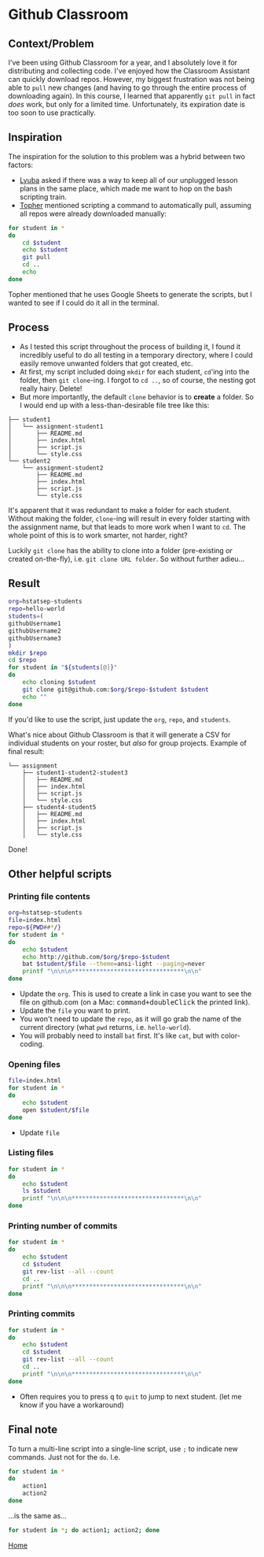 # Github Classroom

## Context/Problem
I've been using Github Classroom for a year, and I absolutely love it for distributing and collecting code. I've enjoyed how the Classroom Assistant can quickly download repos. However, my biggest frustration was not being able to `pull` new changes (and having to go through the entire process of downloading again). In this course, I learned that apparently `git pull` in fact _does_ work, but only for a limited time. Unfortunately, its expiration date is too soon to use practically. 

## Inspiration
The inspiration for the solution to this problem was a hybrid between two factors:
* [Lyuba](https://github.com/lfridman2016) asked if there was a way to keep all of our unplugged lesson plans in the same place, which made me want to hop on the bash scripting train.
* [Topher](https://github.com/tofr) mentioned scripting a command to automatically pull, assuming all repos were already downloaded manually:

```bash
for student in *
do
    cd $student
    echo $student
    git pull
    cd ..
    echo
done

```
Topher mentioned that he uses Google Sheets to generate the scripts, but I wanted to see if I could do it all in the terminal.

## Process
* As I tested this script throughout the process of building it, I found it incredibly useful to do all testing in a temporary directory, where I could easily remove unwanted folders that got created, etc.
* At first, my script included doing `mkdir` for each student, `cd`'ing into the folder, then `git clone`-ing. I forgot to `cd ..`, so of course, the nesting got really hairy. Delete!
* But more importantly, the default `clone` behavior is to **create** a folder. So I would end up with a less-than-desirable file tree like this:
```
├── student1
│   └── assignment-student1
│       ├── README.md
│       ├── index.html
│       ├── script.js
│       └── style.css
└── student2
    └── assignment-student2
        ├── README.md
        ├── index.html
        ├── script.js
        └── style.css
```
It's apparent that it was redundant to make a folder for each student. Without making the folder, `clone`-ing will result in every folder starting with the assignment name, but that leads to more work when I want to `cd`. The whole point of this is to work smarter, not harder, right?

Luckily `git clone` has the ability to clone into a folder (pre-existing _or_ created on-the-fly), i.e. `git clone URL folder`. So without further adieu...

## Result

```bash
org=hstatsep-students
repo=hello-world
students=(
githubUsername1
githubUsername2
githubUsername3
)
mkdir $repo
cd $repo
for student in "${students[@]}"
do 
	echo cloning $student
	git clone git@github.com:$org/$repo-$student $student
	echo ""
done

```
If you'd like to use the script, just update the `org`, `repo`, and `students`.

What's nice about Github Classroom is that it will generate a CSV for  individual students on your roster, but _also_ for group projects. Example of final result:

```
└── assignment
    ├── student1-student2-student3
    │   ├── README.md
    │   ├── index.html
    │   ├── script.js
    │   └── style.css
    ├── student4-student5
    │   ├── README.md
    │   ├── index.html
    │   ├── script.js
    │   └── style.css

```

Done!

## Other helpful scripts


### Printing file contents
```bash
org=hstatsep-students
file=index.html
repo=${PWD##*/}
for student in *
do
	echo $student
	echo http://github.com/$org/$repo-$student
	bat $student/$file --theme=ansi-light --paging=never
	printf "\n\n\n********************************\n\n"
done

```
* Update the `org`. This is used to create a link in case you want to see the file on github.com (on a Mac: <kbd>command+doubleClick</kbd> the printed link).
* Update the `file` you want to print.
* You won't need to update the `repo`, as it will go grab the name of the current directory (what `pwd` returns, i.e. `hello-world`).
* You will probably need to install `bat` first. It's like `cat`, but with color-coding.

### Opening files
```bash
file=index.html
for student in *
do
    echo $student
    open $student/$file
done
```
* Update `file`

### Listing files
```bash
for student in *
do
    echo $student
    ls $student
    printf "\n\n\n********************************\n\n"
done
```

### Printing number of commits
```bash
for student in *
do
    echo $student
    cd $student
    git rev-list --all --count
    cd ..
    printf "\n\n\n********************************\n\n"
done
```

### Printing commits
```bash
for student in *
do
    echo $student
    cd $student
    git rev-list --all --count
    cd ..
    printf "\n\n\n********************************\n\n"
done
```
* Often requires you to press <kbd>q</kbd> to `quit` to jump to next student. (let me know if you have a workaround)

## Final note

To turn a multi-line script into a single-line script, use `;` to indicate new commands. Just not for the `do`. I.e.

```bash
for student in *
do
    action1
    action2
done
```
...is the same as...
```bash
for student in *; do action1; action2; done
```

[Home](../index.md)
